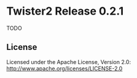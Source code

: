 # Twister2 Release 0.2.1

TODO

## License

Licensed under the Apache License, Version 2.0: http://www.apache.org/licenses/LICENSE-2.0
